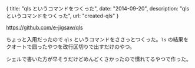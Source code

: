 {
  title: "qls というコマンドをつくった",
  date: "2014-09-20",
  description: "qls というコマンドをつくった",
  url: "created-qls"
}

https://github.com/e-jigsaw/qls

ちょっと入用だったので `qls` というコマンドをささっとつくった。`ls` の結果をクオートで囲ったやつを改行区切りで出すだけのやつ。

シェルで書いた方が早そうだけどめんどくさかったので慣れてるやつで作った。
